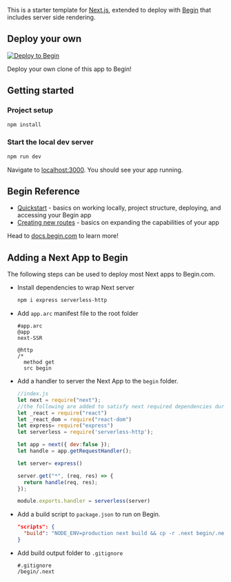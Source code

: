 This is a starter template for [Next.js](https://nextjs.org), extended to deploy with [Begin](https://begin.com) that includes server side rendering.


## Deploy your own

[![Deploy to Begin](https://static.begin.com/deploy-to-begin.svg)](https://begin.com/apps/create?template=https://github.com/begin-examples/nextjs-ssr)

Deploy your own clone of this app to Begin!

## Getting started

### Project setup

```bash
npm install
```

### Start the local dev server

```bash
npm run dev
```

Navigate to [localhost:3000](http://localhost:3000). You should see your app running.

## Begin Reference

- [Quickstart](https://docs.begin.com/en/guides/quickstart/) - basics on working locally, project structure, deploying, and accessing your Begin app
- [Creating new routes](https://docs.begin.com/en/functions/creating-new-functions) - basics on expanding the capabilities of your app

Head to [docs.begin.com](https://docs.begin.com/) to learn more!

## Adding a Next App to Begin

The following steps can be used to deploy most Next apps to Begin.com. 
- Install dependencies to wrap Next server
  ```bash
  npm i express serverless-http
  ```

- Add `app.arc` manifest file to the root folder
  ```
  #app.arc
  @app
  next-SSR

  @http
  /*
    method get
    src begin
  ```

- Add a handler to server the Next App to the `begin` folder.
  ```javascript
  //index.js
  let next = require("next");
  //the following are added to satisfy next required dependencies during Begin hydration
  let _react = require("react")
  let _react_dom = require("react-dom")
  let express= require("express")
  let serverless = require('serverless-http');

  let app = next({ dev:false });
  let handle = app.getRequestHandler();

  let server= express()

  server.get("*", (req, res) => {
    return handle(req, res);
  });

  module.exports.handler = serverless(server)
  ```

- Add a build script to `package.json` to run on Begin.
  ```json
  "scripts": {
    "build": "NODE_ENV=production next build && cp -r .next begin/.next "
  } 
  ```
- Add build output folder to `.gitignore`
  ```git
  #.gitignore
  /begin/.next
  ```
